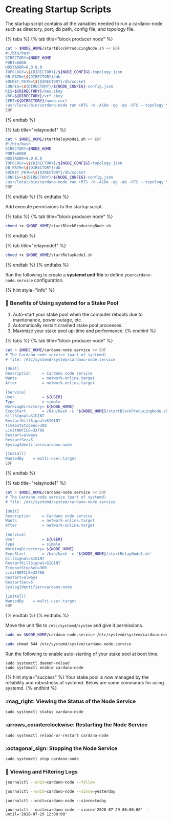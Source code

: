 # Creating Startup Scripts

The startup script contains all the variables needed to run a cardano-node such as directory, port, db path, config file, and topology file.

{% tabs %}
{% tab title="block producer node" %}
```bash
cat > $NODE_HOME/startBlockProducingNode.sh << EOF 
#!/bin/bash
DIRECTORY=$NODE_HOME
PORT=6000
HOSTADDR=0.0.0.0
TOPOLOGY=\${DIRECTORY}/${NODE_CONFIG}-topology.json
DB_PATH=\${DIRECTORY}/db
SOCKET_PATH=\${DIRECTORY}/db/socket
CONFIG=\${DIRECTORY}/${NODE_CONFIG}-config.json
KES=${DIRECTORY}/kes.skey
VRF=${DIRECTORY}/vrf.skey
CERT=${DIRECTORY}/node.cert
/usr/local/bin/cardano-node run +RTS -N -A16m -qg -qb -RTS --topology \${TOPOLOGY} --database-path \${DB_PATH} --socket-path \${SOCKET_PATH} --host-addr \${HOSTADDR} --port \${PORT} --config \${CONFIG} --shelley-kes-key ${KES} --shelley-vrf-key ${VRF} --shelley-operational-certificate ${CERT}
EOF
```
{% endtab %}

{% tab title="relaynode1" %}
```bash
cat > $NODE_HOME/startRelayNode1.sh << EOF 
#!/bin/bash
DIRECTORY=$NODE_HOME
PORT=6000
HOSTADDR=0.0.0.0
TOPOLOGY=\${DIRECTORY}/${NODE_CONFIG}-topology.json
DB_PATH=\${DIRECTORY}/db
SOCKET_PATH=\${DIRECTORY}/db/socket
CONFIG=\${DIRECTORY}/${NODE_CONFIG}-config.json
/usr/local/bin/cardano-node run +RTS -N -A16m -qg -qb -RTS --topology \${TOPOLOGY} --database-path \${DB_PATH} --socket-path \${SOCKET_PATH} --host-addr \${HOSTADDR} --port \${PORT} --config \${CONFIG}
EOF
```
{% endtab %}
{% endtabs %}

Add execute permissions to the startup script.

{% tabs %}
{% tab title="block producer node" %}
```bash
chmod +x $NODE_HOME/startBlockProducingNode.sh
```
{% endtab %}

{% tab title="relaynode1" %}
```bash
chmod +x $NODE_HOME/startRelayNode1.sh 
```
{% endtab %}
{% endtabs %}

Run the following to create a **systemd unit file** to define your`cardano-node.service` configuration.

{% hint style="info" %}
### :cake: Benefits of Using systemd for a Stake Pool

1. Auto-start your stake pool when the computer reboots due to maintenance, power outage, etc.
2. Automatically restart crashed stake pool processes.
3. Maximize your stake pool up-time and performance.
{% endhint %}

{% tabs %}
{% tab title="block producer node" %}
```bash
cat > $NODE_HOME/cardano-node.service << EOF 
# The Cardano node service (part of systemd)
# file: /etc/systemd/system/cardano-node.service 

[Unit]
Description     = Cardano node service
Wants           = network-online.target
After           = network-online.target 

[Service]
User            = ${USER}
Type            = simple
WorkingDirectory= ${NODE_HOME}
ExecStart       = /bin/bash -c '${NODE_HOME}/startBlockProducingNode.sh'
KillSignal=SIGINT
RestartKillSignal=SIGINT
TimeoutStopSec=300
LimitNOFILE=32768
Restart=always
RestartSec=5
SyslogIdentifier=cardano-node

[Install]
WantedBy	= multi-user.target
EOF
```
{% endtab %}

{% tab title="relaynode1" %}
```bash
cat > $NODE_HOME/cardano-node.service << EOF 
# The Cardano node service (part of systemd)
# file: /etc/systemd/system/cardano-node.service 

[Unit]
Description     = Cardano node service
Wants           = network-online.target
After           = network-online.target 

[Service]
User            = ${USER}
Type            = simple
WorkingDirectory= ${NODE_HOME}
ExecStart       = /bin/bash -c '${NODE_HOME}/startRelayNode1.sh'
KillSignal=SIGINT
RestartKillSignal=SIGINT
TimeoutStopSec=300
LimitNOFILE=32768
Restart=always
RestartSec=5
SyslogIdentifier=cardano-node

[Install]
WantedBy	= multi-user.target
EOF
```
{% endtab %}
{% endtabs %}

Move the unit file to `/etc/systemd/system` and give it permissions.

```bash
sudo mv $NODE_HOME/cardano-node.service /etc/systemd/system/cardano-node.service
```

```bash
sudo chmod 644 /etc/systemd/system/cardano-node.service
```

Run the following to enable auto-starting of your stake pool at boot time.

```
sudo systemctl daemon-reload
sudo systemctl enable cardano-node
```

{% hint style="success" %}
Your stake pool is now managed by the reliability and robustness of systemd. Below are some commands for using systemd.
{% endhint %}

### :mag\_right: Viewing the Status of the Node Service

```
sudo systemctl status cardano-node
```

### :arrows\_counterclockwise: Restarting the Node Service

```
sudo systemctl reload-or-restart cardano-node
```

### :octagonal\_sign: Stopping the Node Service

```
sudo systemctl stop cardano-node
```

### :notebook: Viewing and Filtering Logs

```bash
journalctl --unit=cardano-node --follow
```

```bash
journalctl --unit=cardano-node --since=yesterday
```

```
journalctl --unit=cardano-node --since=today
```

```
journalctl --unit=cardano-node --since='2020-07-29 00:00:00' --until='2020-07-29 12:00:00'
```
